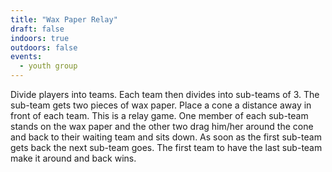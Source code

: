 ```yaml
---
title: "Wax Paper Relay"
draft: false
indoors: true
outdoors: false
events:
  - youth group
---
```


Divide players into teams. Each team then divides into sub-teams of 3. The sub-team gets two pieces of wax paper. Place a cone a distance away in front of each team. This is a relay game. One member of each sub-team stands on the wax paper and the other two drag him/her around the cone and back to their waiting team and sits down. As soon as the first sub-team gets back the next sub-team goes. The first team to have the last sub-team make it around and back wins.
